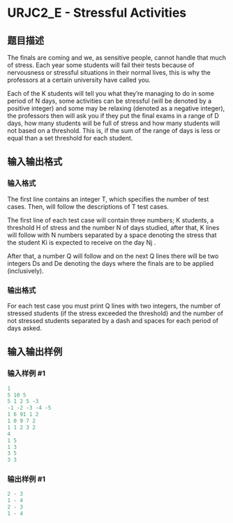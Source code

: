 # URJC2_E - Stressful Activities

## 题目描述

The finals are coming and we, as sensitive people, cannot handle that much of stress. Each year some students will fail their tests because of nervousness or stressful situations in their normal lives, this is why the professors at a certain university have called you.

Each of the K students will tell you what they’re managing to do in some period of N days, some activities can be stressful (will be denoted by a positive integer) and some may be relaxing (denoted as a negative integer), the professors then will ask you if they put the final exams in a range of D days, how many students will be full of stress and how many students will not based on a threshold. This is, if the sum of the range of days is less or equal than a set threshold for each student.

## 输入输出格式

### 输入格式

The first line contains an integer T, which specifies the number of test cases. Then, will follow the descriptions of T test cases.

The first line of each test case will contain three numbers; K students, a threshold H of stress and the number N of days studied, after that, K lines will follow with N numbers separated by a space denoting the stress that the student Ki is expected to receive on the day Nj .

After that, a number Q will follow and on the next Q lines there will be two integers Ds and De denoting the days where the finals are to be applied (inclusively).

### 输出格式

For each test case you must print Q lines with two integers, the number of stressed students (if the stress exceeded the threshold) and the number of not stressed students separated by a dash and spaces for each period of days asked.

## 输入输出样例

### 输入样例 #1

```cpp
1
5 10 5
5 1 2 5 -3
-1 -2 -3 -4 -5
1 6 91 1 2
1 0 9 7 2
1 1 2 3 2
4
1 5
1 3
3 5
3 3
```


### 输出样例 #1

```cpp
2 - 3
1 - 4
2 - 3
1 - 4
```


